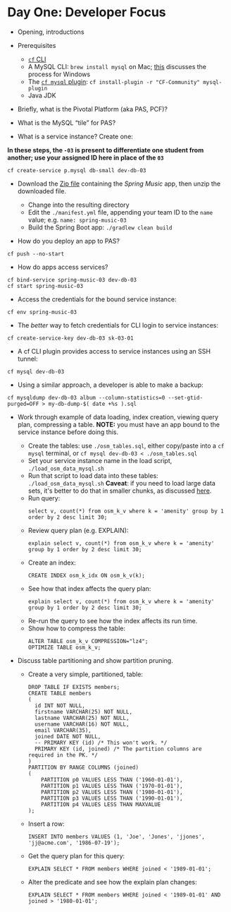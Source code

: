 # Day One: Developer Focus

* Opening, introductions
* Prerequisites
  - [`cf` CLI](https://github.com/cloudfoundry/cli/releases)
  - A MySQL CLI: `brew install mysql` on Mac; [this](https://stackoverflow.com/questions/3246482/mysql-command-line-client-for-windows)
    discusses the process for Windows
  - The [`cf mysql` plugin](https://github.com/andreasf/cf-mysql-plugin): `cf install-plugin -r "CF-Community" mysql-plugin`
  - Java JDK

* Briefly, what is the Pivotal Platform (aka PAS, PCF)?
* What is the MySQL “tile” for PAS?

* What is a service instance?  Create one:

**In these steps, the `-03` is present to differentiate one student from another; use your assigned ID here in place of the `03`**

```
cf create-service p.mysql db-small dev-db-03
```

* Download the [Zip file](https://github.com/cloudfoundry-samples/spring-music/archive/master.zip) containing the _Spring Music_ app,
then unzip the downloaded file.
  - Change into the resulting directory
  - Edit the `./manifest.yml` file, appending your team ID to the `name` value; e.g. `name: spring-music-03`
  - Build the Spring Boot app: `./gradlew clean build`

* How do you deploy an app to PAS?
```
cf push --no-start
```
* How do apps access services?
```
cf bind-service spring-music-03 dev-db-03
cf start spring-music-03
```
* Access the credentials for the bound service instance:
```
cf env spring-music-03
```
* The _better_ way to fetch credentials for CLI login to service instances:
```
cf create-service-key dev-db-03 sk-03-01
```
* A cf CLI plugin provides access to service instances using an SSH tunnel:
```
cf mysql dev-db-03
```
* Using a similar approach, a developer is able to make a backup:
```
cf mysqldump dev-db-03 album --column-statistics=0 --set-gtid-purged=OFF > my-db-dump-$( date +%s ).sql

```

* Work through example of data loading, index creation, viewing query plan, compressing a table.
**NOTE:** you must have an app bound to the service instance before doing this.
  - Create the tables: use `./osm_tables.sql`, either copy/paste into a `cf mysql` terminal, or `cf mysql dev-db-03 < ./osm_tables.sql`
  - Set your service instance name in the load script, `./load_osm_data_mysql.sh`
  - Run that script to load data into these tables: `./load_osm_data_mysql.sh`
    **Caveat**: if you need to load large data sets, it's better to do that in smaller chunks, as discussed
    [here](./mysql-shell_bulk_load.md).
  - Run query:
    ```
    select v, count(*) from osm_k_v where k = 'amenity' group by 1 order by 2 desc limit 30;
    ```
  - Review query plan (e.g. EXPLAIN):
    ```
    explain select v, count(*) from osm_k_v where k = 'amenity' group by 1 order by 2 desc limit 30;
    ```
  - Create an index:
    ```
    CREATE INDEX osm_k_idx ON osm_k_v(k);
    ```
  - See how that index affects the query plan:
    ```
    explain select v, count(*) from osm_k_v where k = 'amenity' group by 1 order by 2 desc limit 30;
    ```
  - Re-run the query to see how the index affects its run time.
  - Show how to compress the table:
    ```
    ALTER TABLE osm_k_v COMPRESSION="lz4";
    OPTIMIZE TABLE osm_k_v;
    ```

* Discuss table partitioning and show partition pruning.
  - Create a very simple, partitioned, table:
    ```
    DROP TABLE IF EXISTS members;
    CREATE TABLE members
    (
      id INT NOT NULL,
      firstname VARCHAR(25) NOT NULL,
      lastname VARCHAR(25) NOT NULL,
      username VARCHAR(16) NOT NULL,
      email VARCHAR(35),
      joined DATE NOT NULL,
      -- PRIMARY KEY (id) /* This won't work. */
      PRIMARY KEY (id, joined) /* The partition columns are required in the PK. */
    )
    PARTITION BY RANGE COLUMNS (joined)
    (
        PARTITION p0 VALUES LESS THAN ('1960-01-01'),
        PARTITION p1 VALUES LESS THAN ('1970-01-01'),
        PARTITION p2 VALUES LESS THAN ('1980-01-01'),
        PARTITION p3 VALUES LESS THAN ('1990-01-01'),
        PARTITION p4 VALUES LESS THAN MAXVALUE
    );
    ```
  - Insert a row:
    ```
    INSERT INTO members VALUES (1, 'Joe', 'Jones', 'jjones', 'jj@acme.com', '1986-07-19');
    ```
  - Get the query plan for this query:
    ```
    EXPLAIN SELECT * FROM members WHERE joined < '1989-01-01';
    ```
  - Alter the predicate and see how the explain plan changes:
    ```
    EXPLAIN SELECT * FROM members WHERE joined < '1989-01-01' AND joined > '1980-01-01';
    ```

